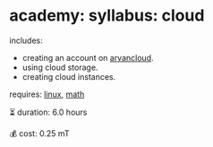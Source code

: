 # academy: syllabus: cloud

includes:
- creating an account on [arvancloud](https://www.arvancloud.ir/fa).
- using cloud storage.
- creating cloud instances.

requires: [linux](./linux.md), [math](./math.md)

⏳ duration: 6.0 hours

💰 cost: 0.25 mT

